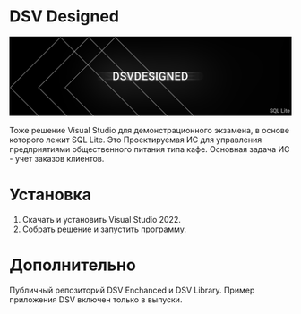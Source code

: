 # DSV Designed

<p align="center"><img src="DSVSplash.png" width="1024"></p>

Тоже решение Visual Studio для демонстрационного экзамена, в основе которого лежит SQL Lite. Это Проектируемая ИС для управления предприятиями общественного питания типа кафе. Основная задача ИС - учет заказов клиентов.

# Установка
1) Скачать и установить Visual Studio 2022.
2) Собрать решение и запустить программу.

# Дополнительно
Публичный репозиторий DSV Enchanced и DSV Library. Пример приложения DSV включен только в выпуски.

